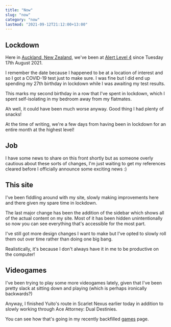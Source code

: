 ```yaml
---
title: "Now"
slug: "now"
category: "now"
lastmod: "2021-09-12T21:12:00+13:00"
---
```


## Lockdown

Here in [Auckland, New Zealand](https://en.wikipedia.org/wiki/Auckland), we've been at [Alert Level 4](https://covid19.govt.nz/alert-levels-and-updates/about-the-alert-system/#alert-level-4-%E2%80%94-lockdown) since Tuesday 17th August 2021.

I remember the date because I happened to be at a location of interest and so I got a COVID-19 test just to make sure. I was fine but I did end up spending my 27th birthday in lockdown while I was awaiting my test results.

This marks my second birthday in a row that I've spent in lockdown, which I spent self-isolating in my bedroom away from my flatmates.

Ah well, it could have been much worse anyway. Good thing I had plenty of snacks!

At the time of writing, we're a few days from having been in lockdown for an entire month at the highest level!

## Job

I have some news to share on this front shortly but as someone overly cautious about these sorts of changes, I'm just waiting to get my references cleared before I officially announce some exciting news :)

## This site

I've been fiddling around with my site, slowly making improvements here and there given my spare time in lockdown.

The last major change has been the addition of the sidebar which shows all of the actual content on my site. Most of it has been hidden unintentionally so now you can see everything that's accessible for the most part.

I've still got more design changes I want to make but I've opted to slowly roll them out over time rather than doing one big bang.

Realistically, it's because I don't always have it in me to be productive on the computer!

## Videogames

I've been trying to play some more videogames lately, given that I've been pretty slack at sitting down and playing (which is perhaps ironically backwards?)

Anyway, I finished Yuito's route in Scarlet Nexus earlier today in addition to slowly working through Ace Attorney: Dual Destinies.

You can see how that's going in my recently backfilled [games](/games) page.